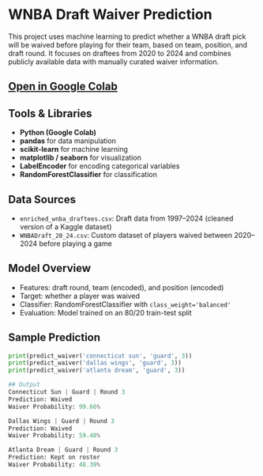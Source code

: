 # WNBA Draft Waiver Prediction

This project uses machine learning to predict whether a WNBA draft pick will be waived before playing for their team, based on team, position, and draft round. It focuses on draftees from 2020 to 2024 and combines publicly available data with manually curated waiver information.
## [Open in Google Colab](https://colab.research.google.com/drive/1wYckRdAKAywckbGIQ2o_cyVJfjmHQqgg?usp=sharing)
## Tools & Libraries
- **Python (Google Colab)**
- **pandas** for data manipulation
- **scikit-learn** for machine learning
- **matplotlib / seaborn** for visualization
- **LabelEncoder** for encoding categorical variables
- **RandomForestClassifier** for classification

## Data Sources
- `enriched_wnba_draftees.csv`: Draft data from 1997–2024 (cleaned version of a Kaggle dataset)
- `WNBADraft_20_24.csv`: Custom dataset of players waived between 2020–2024 before playing a game

## Model Overview
- Features: draft round, team (encoded), and position (encoded)
- Target: whether a player was waived
- Classifier: RandomForestClassifier with `class_weight='balanced'`
- Evaluation: Model trained on an 80/20 train-test split

## Sample Prediction

```python
print(predict_waiver('connecticut sun', 'guard', 3))
print(predict_waiver('dallas wings', 'guard', 3))
print(predict_waiver('atlanta dream', 'guard', 3))

## Output
Connecticut Sun | Guard | Round 3
Prediction: Waived
Waiver Probability: 99.66%

Dallas Wings | Guard | Round 3
Prediction: Waived
Waiver Probability: 59.48%

Atlanta Dream | Guard | Round 3
Prediction: Kept on roster
Waiver Probability: 48.39%
